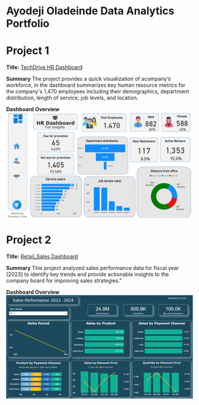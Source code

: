 # Ayodeji Oladeinde Data Analytics Portfolio 
# Project 1
**Title:** [TechDrive HR Dashboard](https://github.com/AyodejiOladeinde/Data_Analytics)

**Summary** The project provides a quick visualization of acompany’s workforce, in the dashboard summarizes key human resource metrics for the company's 1,470 employees including their demographics, department distribution, length of service, job levels, and location.

**Dashboard Overview**
![HR_Dashboard](HR_Dashboard.png)


# Project 2
**Title:** [Retail_Sales Dashboard](https://github.com/AyodejiOladeinde/Data_Analytics)

**Summary** This project analyzed sales performance data for fiscal year [2023] to identify key trends and provide actionable insights to the company board for improving sales strategies."

**Dashboard Overview**
![HR_Dashboard](Retail_sales_db.png)

